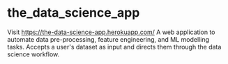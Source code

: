 # the_data_science_app
Visit https://the-data-science-app.herokuapp.com/
A web application to automate data pre-processing, feature engineering, and ML modelling tasks. Accepts a user's dataset as input and directs them through the data science workflow.

